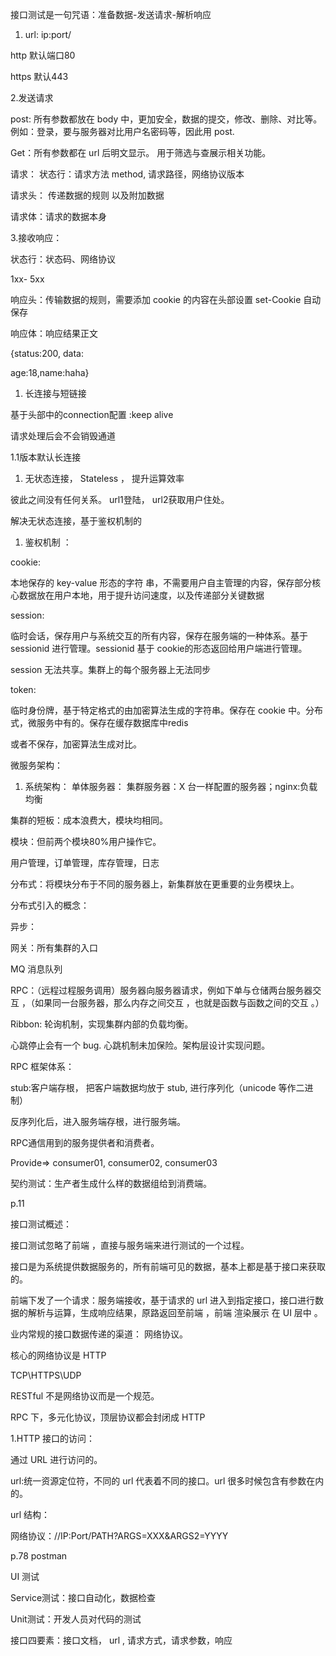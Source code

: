 接口测试是一句咒语：准备数据-发送请求-解析响应

1. url: ip:port/

http 默认端口80

https 默认443 

2.发送请求

post: 所有参数都放在 body 中，更加安全，数据的提交，修改、删除、对比等。例如：登录，要与服务器对比用户名密码等，因此用 post.

 Get：所有参数都在 url 后明文显示。 用于筛选与查展示相关功能。

请求： 状态行：请求方法 method, 请求路径，网络协议版本

请求头： 传递数据的规则 以及附加数据

请求体：请求的数据本身

3.接收响应：

状态行：状态码、网络协议 

1xx- 5xx 

响应头：传输数据的规则，需要添加 cookie 的内容在头部设置 set-Cookie 自动保存

响应体：响应结果正文

{status:200,
data:

age:18,name:haha}

1. 长连接与短链接

基于头部中的connection配置 :keep alive 

请求处理后会不会销毁通道

1.1版本默认长连接

1. 无状态连接， Stateless ， 提升运算效率

彼此之间没有任何关系。 url1登陆， url2获取用户住处。

解决无状态连接，基于鉴权机制的

1. 鉴权机制 ： 

cookie:

本地保存的 key-value 形态的字符 串，不需要用户自主管理的内容，保存部分核心数据放在用户本地，用于提升访问速度，以及传递部分关键数据

session:

临时会话，保存用户与系统交互的所有内容，保存在服务端的一种体系。基于 sessionid 进行管理。sessionid 基于 cookie的形态返回给用户端进行管理。

session 无法共享。集群上的每个服务器上无法同步

token:

临时身份牌，基于特定格式的由加密算法生成的字符串。保存在 cookie 中。分布式，微服务中有的。保存在缓存数据库中redis

或者不保存，加密算法生成对比。

微服务架构：

1. 系统架构：
单体服务器：
集群服务器：X 台一样配置的服务器；nginx:负载均衡

集群的短板：成本浪费大，模块均相同。

模块：但前两个模块80%用户操作它。

用户管理，订单管理，库存管理，日志

分布式：将模块分布于不同的服务器上，新集群放在更重要的业务模块上。


分布式引入的概念：

异步：

网关：所有集群的入口

MQ 消息队列

RPC：（远程过程服务调用）服务器向服务器请求，例如下单与仓储两台服务器交互 ，（如果同一台服务器，那么内存之间交互 ，也就是函数与函数之间的交互 。）



Ribbon: 轮询机制，实现集群内部的负载均衡。

心跳停止会有一个 bug. 心跳机制未加保险。架构层设计实现问题。

RPC 框架体系：

stub:客户端存根， 把客户端数据均放于 stub, 进行序列化（unicode 等作二进制）

反序列化后，进入服务端存根，进行服务端。



RPC通信用到的服务提供者和消费者。

Provide⇒ consumer01, consumer02, consumer03



契约测试：生产者生成什么样的数据组给到消费端。

p.11

接口测试概述：

接口测试忽略了前端 ，直接与服务端来进行测试的一个过程。

接口是为系统提供数据服务的，所有前端可见的数据，基本上都是基于接口来获取的。

前端下发了一个请求：服务端接收，基于请求的 url 进入到指定接口，接口进行数据的解析与运算，生成响应结果，原路返回至前端 ，前端 渲染展示 在 UI 层中 。 

业内常规的接口数据传递的渠道： 网络协议。

核心的网络协议是 HTTP

TCP\HTTPS\UDP

RESTful 不是网络协议而是一个规范。

RPC 下，多元化协议，顶层协议都会封闭成 HTTP

1.HTTP 接口的访问：

通过 URL 进行访问的。

url:统一资源定位符，不同的 url 代表着不同的接口。url 很多时候包含有参数在内的。

url 结构：

网络协议：//IP:Port/PATH?ARGS=XXX&ARGS2=YYYY

p.78  postman



UI 测试

Service测试：接口自动化，数据检查

Unit测试：开发人员对代码的测试

接口四要素：接口文档， url , 请求方式，请求参数，响应

